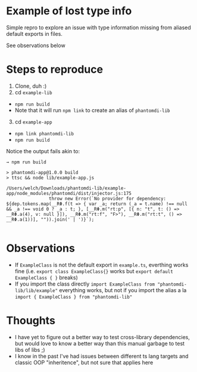 # Example of lost type info

Simple repro to explore an issue with type information missing from aliased default exports in files.

See observations below


# Steps to reproduce

1) Clone, duh :) 
2) cd `example-lib` 
  - `npm run build`
  - Note that it will run `npm link` to create an alias of `phantomdi-lib`
3) cd `example-app` 
  - `npm link phantomdi-lib` 
  - `npm run build`


Notice the output fails akin to:
```
→ npm run build

> phantomdi-app@1.0.0 build
> ttsc && node lib/example-app.js

/Users/welch/Downloads/phantomdi-lib/example-app/node_modules/phantomdi/dist/injector.js:175
                throw new Error(`No provider for dependency: ${dep.tokens.map(__RΦ.f(t => { var _a; return (_a = t.name) !== null && _a !== void 0 ? _a : t; }, [__RΦ.m("rt:p", [{ n: "t", t: () => __RΦ.a(4), v: null }]), __RΦ.m("rt:f", "F>"), __RΦ.m("rt:t", () => __RΦ.a(1))], "")).join(' | ')}`);
                    
```

# Observations

- If `ExampleClass` is not the default export in `example.ts`, everthing works fine (i.e. `export class ExampleClass{}` works but `export default ExampleClass { }` breaks)
- If you import the class directly `import ExampleClass from "phantomdi-lib/lib/example"` everything works, but not if you import the alias a la `import { ExampleClass } from "phantomdi-lib"` 

# Thoughts 
- I have yet to figure out a better way to test cross-library dependencies, but would love to know a better way than this manual garbage to test libs of libs ;) 
- I know in the past I've had issues between different ts lang targets and classic OOP "inheritence", but not sure that applies here